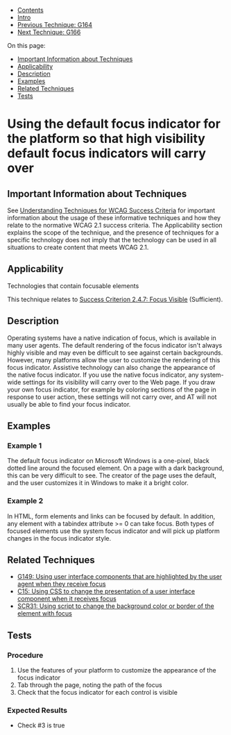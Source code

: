 -   [Contents](https://www.w3.org/WAI/WCAG21/Techniques/#techniques "Table of Contents")
-   [Intro](https://www.w3.org/WAI/WCAG21/Techniques/#introduction "Introduction to Techniques")
-   [Previous Technique: G164](G164)
-   [Next Technique: G166](G166)

On this page:

-   [Important Information about Techniques](#important-information)
-   [Applicability](#applicability)
-   [Description](#description)
-   [Examples](#examples)
-   [Related Techniques](#related)
-   [Tests](#tests)

Using the default focus indicator for the platform so that high visibility default focus indicators will carry over
===================================================================================================================

Important Information about Techniques
--------------------------------------

See [Understanding Techniques for WCAG Success Criteria](https://www.w3.org/WAI/WCAG21/Understanding/understanding-techniques) for important information about the usage of these informative techniques and how they relate to the normative WCAG 2.1 success criteria. The Applicability section explains the scope of the technique, and the presence of techniques for a specific technology does not imply that the technology can be used in all situations to create content that meets WCAG 2.1.

Applicability
-------------

Technologies that contain focusable elements

This technique relates to [Success Criterion 2.4.7: Focus Visible](https://www.w3.org/WAI/WCAG21/Understanding/focus-visible) (Sufficient).

Description
-----------

Operating systems have a native indication of focus, which is available in many user agents. The default rendering of the focus indicator isn't always highly visible and may even be difficult to see against certain backgrounds. However, many platforms allow the user to customize the rendering of this focus indicator. Assistive technology can also change the appearance of the native focus indicator. If you use the native focus indicator, any system-wide settings for its visibility will carry over to the Web page. If you draw your own focus indicator, for example by coloring sections of the page in response to user action, these settings will not carry over, and AT will not usually be able to find your focus indicator.

Examples
--------

### Example 1

The default focus indicator on Microsoft Windows is a one-pixel, black dotted line around the focused element. On a page with a dark background, this can be very difficult to see. The creator of the page uses the default, and the user customizes it in Windows to make it a bright color.

### Example 2

In HTML, form elements and links can be focused by default. In addition, any element with a tabindex attribute &gt;= 0 can take focus. Both types of focused elements use the system focus indicator and will pick up platform changes in the focus indicator style.

Related Techniques
------------------

-   [G149: Using user interface components that are highlighted by the user agent when they receive focus](https://www.w3.org/WAI/WCAG21/Techniques/general/G149)
-   [C15: Using CSS to change the presentation of a user interface component when it receives focus](https://www.w3.org/WAI/WCAG21/Techniques/css/C15)
-   [SCR31: Using script to change the background color or border of the element with focus](https://www.w3.org/WAI/WCAG21/Techniques/client-side-script/SCR31)

Tests
-----

### Procedure

1.  Use the features of your platform to customize the appearance of the focus indicator
2.  Tab through the page, noting the path of the focus
3.  Check that the focus indicator for each control is visible

### Expected Results

-   Check \#3 is true
